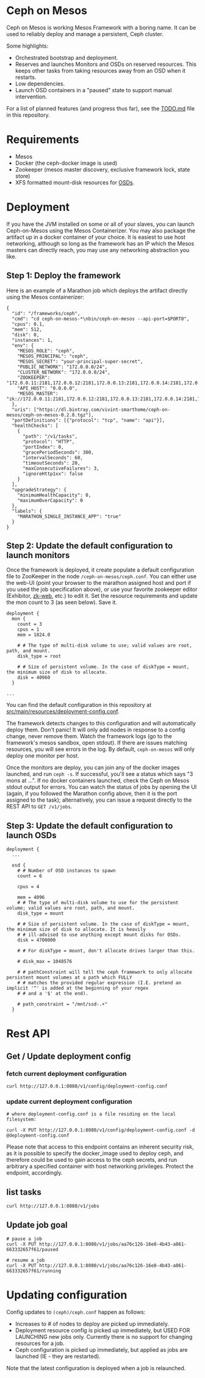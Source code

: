 # Ceph on Mesos

Ceph on Mesos is working Mesos Framework with a boring name. It can be used to reliably deploy and manage a persistent,
Ceph cluster.

Some highlights:

- Orchestrated bootstrap and deployment.
- Reserves and launches Monitors and OSDs on reserved resources. This keeps other tasks from taking resources away from
  an OSD when it restarts.
- Low dependencies.
- Launch OSD containers in a "paused" state to support manual intervention.

For a list of planned features (and progress thus far), see the [TODO.md](./TODO.md) file in this repository.

# Requirements

- Mesos
- Docker (the ceph-docker image is used)
- Zookeeper (mesos master discovery, exclusive framework lock, state store)
- XFS formatted mount-disk resources for
  [OSDs](http://docs.ceph.com/docs/jewel/rados/configuration/filesystem-recommendations/).

# Deployment

If you have the JVM installed on some or all of your slaves, you can launch Ceph-on-Mesos using the Mesos
Containerizer. You may also package the artifact up in a docker container of your choice. It is easiest to use host
networking, although so long as the framework has an IP which the Mesos masters can directly reach, you may use any
networking abstraction you like.

## Step 1: Deploy the framework

Here is an example of a Marathon job which deploys the artifact directly using the Mesos containerizer:

```
{
  "id": "/frameworks/ceph",
  "cmd": "cd ceph-on-mesos-*\nbin/ceph-on-mesos --api-port=$PORT0",
  "cpus": 0.1,
  "mem": 512,
  "disk": 0,
  "instances": 1,
  "env": {
    "MESOS_ROLE": "ceph",
    "MESOS_PRINCIPAL": "ceph",
    "MESOS_SECRET": "your-principal-super-secret",
    "PUBLIC_NETWORK": "172.0.0.0/24",
    "CLUSTER_NETWORK": "172.0.0.0/24",
    "ZOOKEEPER": "172.0.0.11:2181,172.0.0.12:2181,172.0.0.13:2181,172.0.0.14:2181,172.0.0.15:2181/",
    "API_HOST": "0.0.0.0",
    "MESOS_MASTER": "zk://172.0.0.11:2181,172.0.0.12:2181,172.0.0.13:2181,172.0.0.14:2181,172.0.0.15:2181/mesos"
  },
  "uris": ["https://dl.bintray.com/vivint-smarthome/ceph-on-mesos/ceph-on-mesos-0.2.8.tgz"],
  "portDefinitions": [{"protocol": "tcp", "name": "api"}],
  "healthChecks": [
    {
      "path": "/v1/tasks",
      "protocol": "HTTP",
      "portIndex": 0,
      "gracePeriodSeconds": 300,
      "intervalSeconds": 60,
      "timeoutSeconds": 20,
      "maxConsecutiveFailures": 3,
      "ignoreHttp1xx": false
    }
  ],
  "upgradeStrategy": {
    "minimumHealthCapacity": 0,
    "maximumOverCapacity": 0
  },
  "labels": {
    "MARATHON_SINGLE_INSTANCE_APP": "true"
  }
}
```

## Step 2: Update the default configuration to launch monitors

Once the framework is deployed, it create populate a default configuration file to ZooKeeper in the node
`/ceph-on-mesos/ceph.conf`. You can either use the web-UI (point your browser to the marathon assigned host and port if
you used the job specification above), or use your favorite zookeeper editor (Exhibitor,
[zk-web](https://github.com/qiuxiafei/zk-web), etc.) to edit it. Set the resource requirements and update the mon count
to 3 (as seen below). Save it.

```
deployment {
  mon {
    count = 3
    cpus = 1
    mem = 1024.0

    # # The type of multi-disk volume to use; valid values are root, path, and mount.
    disk_type = root

    # # Size of persistent volume. In the case of diskType = mount, the minimum size of disk to allocate.
    disk = 40960
  }

...
```

You can find the default configuration in this repository at
[src/main/resources/deployment-config.conf](https://github.com/vivint-smarthome/ceph-on-mesos/blob/master/src/main/resources/deployment-config.conf).

The framework detects changes to this configuration and will automatically deploy them. Don't panic! It will only add
nodes in response to a config change, never remove them. Watch the framework logs (go to the framework's mesos sandbox,
open stdout). If there are issues matching resources, you will see errors in the log. By default, `ceph-on-mesos` will
only deploy one monitor per host.

Once the monitors are deploy, you can join any of the docker images launched, and run `ceph -s`. If successful, you'll
see a status which says "3 mons at ...". If no docker containers launched, check the Ceph on Mesos stdout output for
errors. You can watch the status of jobs by opening the UI (again, if you followed the Marathon config above, then it is
the port assigned to the task); alternatively, you can issue a request directly to the REST API to `GET /v1/jobs`.

## Step 3: Update the default configuration to launch OSDs



```
deployment {
  ...

  osd {
    # # Number of OSD instances to spawn
    count = 6

    cpus = 4

    mem = 4096
    # # The type of multi-disk volume to use for the persistent volume; valid values are root, path, and mount.
    disk_type = mount

    # # Size of persistent volume. In the case of diskType = mount, the minimum size of disk to allocate. It is heavily
    # # ill-advised to use anything except mount disks for OSDs.
    disk = 4700000

    # # For diskType = mount, don't allocate drives larger than this.

    # disk_max = 1048576

    # # pathConstraint will tell the ceph framework to only allocate persistent mount volumes at a path which FULLY
    # # matches the provided regular expression (I.E. pretend an implicit '^' is added at the beginning of your regex
    # # and a '$' at the end).

    # path_constraint = "/mnt/ssd-.+"
  }

```

# Rest API

## Get / Update deployment config

### fetch current deployment configuration

```
curl http://127.0.0.1:8080/v1/config/deployment-config.conf
```

### update current deployment configuration

```
# where deployment-config.conf is a file residing on the local filesystem:

curl -X PUT http://127.0.0.1:8080/v1/config/deployment-config.conf -d @deployment-config.conf
```

Please note that access to this endpoint contains an inherent security risk, as it is possible to specify the
docker_image used to deploy ceph, and therefore could be used to gain access to the ceph secrets, and run arbitrary
a specified container with host networking privileges. Protect the endpoint, accordingly.

## list tasks

```
curl http://127.0.0.1:8080/v1/jobs
```

## Update job goal

```
# pause a job
curl -X PUT http://127.0.0.1:8080/v1/jobs/aa76c126-16e8-4b43-a861-663332657f61/paused

# resume a job
curl -X PUT http://127.0.0.1:8080/v1/jobs/aa76c126-16e8-4b43-a861-663332657f61/running
```


# Updating configuration

Config updates to `(ceph)/ceph.conf` happen as follows:

- Increases to # of nodes to deploy are picked up immediately.
- Deployment resource config is picked up immediately, but USED FOR LAUNCHING new jobs only. Currently there is no
  support for changing resources for a job.
- Ceph configuration is picked up immediately, but applied as jobs are launched (IE - they are restarted).

Note that the latest configuration is deployed when a job is relaunched.
